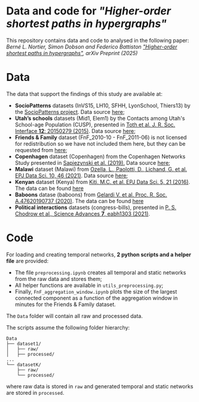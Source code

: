 # Data and code for *"Higher-order shortest paths in hypergraphs"*

This repository contains data and code to analysed in the following paper:
*Berné L. Nortier, Simon Dobson and Federico Battiston ["Higher-order shortest paths in hypergraphs"](https://arxiv.org/abs/2502.03020), arXiv Preprint (2025)*


# Data
The data that support the findings of this study are available at:
* **SocioPatterns** datasets (InVS15, LH10, SFHH, LyonSchool, Thiers13) by the [SocioPatterns project](http://www.sociopatterns.org/). Data source [here](http://www.sociopatterns.org/datasets/);
* **Utah’s schools** datasets (Mid1, Elem1) by the Contacts among Utah's School-age Population (CUSP), presented in [Toth et al. J. R. Soc. Interface **12**: 20150279 (2015)](https://royalsocietypublishing.org/doi/10.1098/rsif.2015.0279). Data source [here](https://royalsocietypublishing.org/doi/suppl/10.1098/rsif.2015.0279);
* **Friends & Family** dataset (FnF_2010-10 - FnF_2011-06) is not licensed for redistribution so we have not included them here, but they can be requested from [here](http://realitycommons.media.mit.edu/friendsdataset.html); 
* **Copenhagen** dataset (Copenhagen) from the Copenhagen Networks Study presented in [Sapiezynski et al. (2019).](https://doi.org/10.6084/m9.figshare.7267433.v1) Data source [here](https://figshare.com/articles/dataset/The_Copenhagen_Networks_Study_interaction_data/7267433/1);
* **Malawi** dataset (Malawi) from [Ozella, L., Paolotti, D., Lichand, G. et al. EPJ Data Sci. 10, 46 (2021)](https://doi.org/10.1140/epjds/s13688-021-00302-w). Data source [here](http://www.sociopatterns.org/wp-content/uploads/2021/09/tnet_malawi_pilot.csv.gz);
* **Kenyan** dataset (Kenya) from [Kiti, M.C. et al. EPJ Data Sci. 5, 21 (2016)](https://doi.org/10.1140/epjds/s13688-016-0084-2). The data can be found [here](http://www.sociopatterns.org/datasets/kenyan-households-contact-network/) 
* **Baboons** datase (baboons) from [Gelardi V. et al. Proc. R. Soc. A.47620190737 (2020)](http://doi.org/10.1098/rspa.2019.0737). The data can be found [here](http://www.sociopatterns.org/datasets/baboons-interactions/)
* **Political interactions** datasets (congress-bills), presented in [P. S. Chodrow et al., Science Advances **7**, eabh1303 (2021)](https://www.science.org/doi/10.1126/sciadv.abh1303).


# Code

For loading and creating temporal networks, **2 python scripts and a helper file** are provided:
* The file `preprocessing.ipynb` creates all temporal and static networks from the raw data and stores them;
* All helper functions are available in `utils_preprocessing.py`;
* Finally, `FnF_aggregation_window.ipynb` plots the size of the largest connected component as a function of the aggregation window in minutes for the Friends & Family dataset. 


The `Data` folder will contain all raw and processed data. 

The scripts assume the following folder hierarchy:

```
Data
├── dataset1/
│   ├── raw/
│   ├── processed/
...
└── datasetK/
    ├── raw/
    └── processed/
```
where raw data is stored in `raw` and generated temporal and static networks are stored in `processed`.



